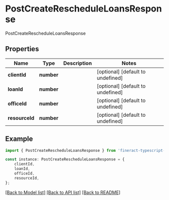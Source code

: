 # PostCreateRescheduleLoansResponse

PostCreateRescheduleLoansResponse 

## Properties

Name | Type | Description | Notes
------------ | ------------- | ------------- | -------------
**clientId** | **number** |  | [optional] [default to undefined]
**loanId** | **number** |  | [optional] [default to undefined]
**officeId** | **number** |  | [optional] [default to undefined]
**resourceId** | **number** |  | [optional] [default to undefined]

## Example

```typescript
import { PostCreateRescheduleLoansResponse } from 'fineract-typescript-client';

const instance: PostCreateRescheduleLoansResponse = {
    clientId,
    loanId,
    officeId,
    resourceId,
};
```

[[Back to Model list]](../README.md#documentation-for-models) [[Back to API list]](../README.md#documentation-for-api-endpoints) [[Back to README]](../README.md)

